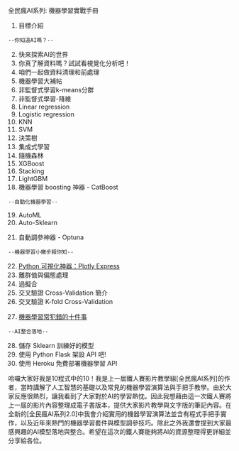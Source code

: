 全民瘋AI系列: 機器學習實戰手冊

1. 目標介紹
```
--你知道AI嗎？--
```
2. 快來探索AI的世界
3. 你真了解資料嗎？試試看視覺化分析吧！
4. 咱們一起做資料清理和前處理
5. 機器學習大補帖
6. 非監督式學習k-means分群
7. 非監督式學習-降維
8. Linear regression
9. Logistic regression
10. KNN
11. SVM
12. 決策樹
13. 集成式學習
14. 隨機森林
15. XGBoost
16. Stacking
17. LightGBM
18. 機器學習 boosting 神器 - CatBoost
```
--自動化機器學習--
```
19. AutoML
20. Auto-Sklearn
<!-- 21. lightAutoML -->
21. 自動調參神器 - Optuna

```
--機器學習小撇步報你知--
```
22. [Python 可視化神器：Plotly Express](https://pub.towardsai.net/matplotlib-is-dead-long-life-to-plotly-express-e1671dce0d18)
23. 離群值與偏態處理
24. 過擬合
25. 交叉驗證 Cross-Validation 簡介
26. 交叉驗證 K-fold Cross-Validation
<!-- 25. Boruta 特徵篩選利器 -->
27. [機器學習常犯錯的十件事](https://elitedatascience.com/beginner-mistakes)
```
--AI整合落地--
```
28. 儲存 Sklearn 訓練好的模型
29. 使用 Python Flask 架設 API 吧!
30. 使用 Heroku 免費部署機器學習 API




哈囉大家好我是10程式中的10！我是上一屆鐵人賽影片教學組[全民瘋AI系列]的作者，當時講解了人工智慧的基礎以及常見的機器學習演算法與手把手教學。由於大家反應很熱烈，讓我看到了大家對於AI的學習熱忱。因此我想藉由這一次鐵人賽將上一屆的影片內容整理成電子書版本，提供大家影片教學與文字版的筆記內容。在全新的[全民瘋AI系列2.0]中我會介紹實用的機器學習演算法並含有程式手把手實作，以及近年來熱門的機器學習套件與模型調參技巧。除此之外我還會提到大家最感興趣的AI模型落地與整合。希望在這次的鐵人賽能夠將AI的資源整理得更詳細並分享給各位。
